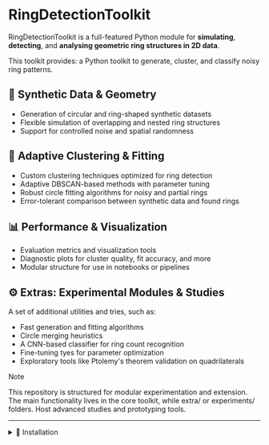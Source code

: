 # RingDetectionToolkit
RingDetectionToolkit is a full-featured Python module for **simulating**, **detecting**, and **analysing geometric ring structures in 2D data**.

This toolkit provides: a Python toolkit to generate, cluster, and classify noisy ring patterns.

## :triangular_ruler: Synthetic Data & Geometry 
- Generation of circular and ring-shaped synthetic datasets
- Flexible simulation of overlapping and nested ring structures
- Support for controlled noise and spatial randomness

## :bookmark_tabs: Adaptive Clustering & Fitting
- Custom clustering techniques optimized for ring detection
- Adaptive DBSCAN-based methods with parameter tuning
- Robust circle fitting algorithms for noisy and partial rings
- Error-tolerant comparison between synthetic data and found rings

## :bar_chart: Performance & Visualization
- Evaluation metrics and visualization tools
- Diagnostic plots for cluster quality, fit accuracy, and more
- Modular structure for use in notebooks or pipelines

## :gear: Extras: Experimental Modules & Studies
A set of additional utilities and tries, such as:
- Fast generation and fitting algorithms
- Circle merging heuristics
- A CNN-based classifier for ring count recognition
- Fine-tuning tyes for parameter optimization
- Exploratory tools like Ptolemy's theorem validation on quadrilaterals

> [!Note]
> This repository is structured for modular experimentation and extension.
The main functionality lives in the core toolkit, while extra/ or experiments/ folders.
Host advanced studies and prototyping tools.

---
<details>
<summary>🔧 Installation</summary>

```bash
git clone https://github.com/AlessandroFiorentino/RingDetectionToolkit.git
cd RingDetectionToolkit
pip install -r requirements.txt
```


